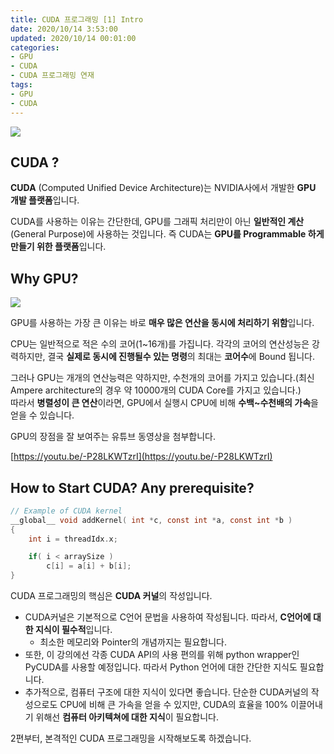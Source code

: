 ```yaml
---
title: CUDA 프로그래밍 [1] Intro
date: 2020/10/14 3:53:00
updated: 2020/10/14 00:01:00
categories:
- GPU
- CUDA
- CUDA 프로그래밍 연재
tags:
- GPU
- CUDA
---
```


![](https://user-images.githubusercontent.com/41286195/95903113-aeaf1300-0dd0-11eb-8b4f-e9c83d302e0b.png)

## CUDA ?

**CUDA** (Computed Unified Device Architecture)는 NVIDIA사에서 개발한 **GPU 개발 플랫폼**입니다. 

CUDA를 사용하는 이유는 간단한데, GPU를 그래픽 처리만이 아닌 **일반적인 계산**(General Purpose)에 사용하는 것입니다. 즉 CUDA는 **GPU를 Programmable 하게 만들기 위한 플랫폼**입니다.

## Why GPU?

![](https://user-images.githubusercontent.com/41286195/96006875-e6719580-0e78-11eb-90e6-3f09eda8dce3.png)

GPU를 사용하는 가장 큰 이유는 바로 **매우 많은 연산을 동시에 처리하기 위함**입니다.

CPU는 일반적으로 적은 수의 코어(1~16개)를 가집니다. 각각의 코어의 연산성능은 강력하지만, 결국 **실제로 동시에 진행될수 있는 명령**의 최대는 **코어수**에 Bound 됩니다.

그러나 GPU는 개개의 연산능력은 약하지만, 수천개의 코어를 가지고 있습니다.(최신 Ampere architecture의 경우 약 10000개의 CUDA Core를 가지고 있습니다.)  
따라서 **병렬성이 큰 연산**이라면, GPU에서 실행시 CPU에 비해 **수백~수천배의 가속**을 얻을 수 있습니다.

GPU의 장점을 잘 보여주는 유튜브 동영상을 첨부합니다.

[https://youtu.be/-P28LKWTzrI](https://youtu.be/-P28LKWTzrI)

## How to Start CUDA? Any prerequisite?

```c
// Example of CUDA kernel
__global__ void addKernel( int *c, const int *a, const int *b )
{
    int i = threadIdx.x;

	if( i < arraySize )
		c[i] = a[i] + b[i];
}
```

CUDA 프로그래밍의 핵심은 **CUDA 커널**의 작성입니다. 

- CUDA커널은 기본적으로 C언어 문법을 사용하여 작성됩니다. 따라서, **C언어에 대한 지식이 필수적**입니다.
  - 최소한 메모리와 Pointer의 개념까지는 필요합니다.
- 또한, 이 강의에선 각종 CUDA API의 사용 편의를 위해 python wrapper인 PyCUDA를 사용할 예정입니다. 따라서 Python 언어에 대한 간단한 지식도 필요합니다.
- 추가적으로, 컴퓨터 구조에 대한 지식이 있다면 좋습니다. 단순한 CUDA커널의 작성으로도 CPU에 비해 큰 가속을 얻을 수 있지만, CUDA의 효율을 100% 이끌어내기 위해선 **컴퓨터 아키텍쳐에 대한 지식**이 필요합니다.

2편부터, 본격적인 CUDA 프로그래밍을 시작해보도록 하겠습니다.